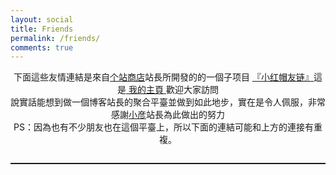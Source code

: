 ```yaml
---
layout: social
title: Friends
permalink: /friends/
comments: true
---
```


<div style="text-align: center;">
            下面這些友情連結是來自<a href="http://storeweb.cn" target="_blank" class="site-friend-link-project">个站商店</a>站長所開發的的一個子项目 <a href="http://storeweb.cn" target="_blank" class="site-friend-link-project">『小红帽友链』</a>這是<a href="" target="_blank" class="site-friend-link-homepage"> 我的主頁 </a>歡迎大家訪問<br>
			說實話能想到做一個博客站長的聚合平臺並做到如此地步，實在是令人佩服，非常感謝<a href="https://storeweb.cn/member/one/1" target="_blank">小彦</a>站長為此做出的努力<br>
			PS：因為也有不少朋友也在這個平臺上，所以下面的連結可能和上方的連接有重複。
</div>
<script src='https://libs.baidu.com/jquery/1.11.1/jquery.min.js'></script>
<style type="text/css">
    .hide {
        display: none;
    }
    .clear {
        clear: both;
    }
    .site-friend-link {
        margin-bottom: 20px;
        overflow: hidden;
    }
    .site-friend-link div {
        position: relative;
        float: left;
        width: 200px;
        margin: 8px 8px;
        padding: 8px;
        border-radius: 4px;
        border: 1px solid #d1c7b7;
        background-color: #fffef9;
        overflow: visible;
        min-height: 65px;
    }
    .site-friend-link-image {
        float: left;
        width: 50px;
        border-radius: 25px;
    }
    .site-friend-link-name {
        <!-- float: left; -->
        width: calc(100% - 50px);
        text-align: left;
        padding-left: 10px;
        <!-- font-size: 14px; -->
        white-space: nowrap;
        text-overflow: ellipsis;
        overflow: hidden;
    }
    .site-friend-link-into {
        float: left;
        width: calc(100% - 50px);
        text-align: left;
        padding-left: 10px;
        color: #999;
        margin-top: 4px;
        white-space: nowrap;
        text-overflow: ellipsis;
        overflow: hidden;
        font-size: 12px;
    }
    .site-friend-link-count {
        position: absolute;
        top: -5px;
        right: -5px;
        width: 16px;
        height: 16px;
        border-radius: 8px;
        background-color: #ff7d1e;
        color: white !important;
        font-size: 10px;
        padding-left: 5px;
    }
</style>
<script data-no-instant>
    // ----------------------------------- 配置 ---------------------------------------
    var url = "https://storeweb.cn/api/friend_link";  // 如果你的网站是HTTPS，则用这一行代码
    //var url = "http://storeweb.cn/api/friend_link";     // 如果你的网站是HTTP
    var logo_size = 1; // 1 == 小图 2 ==大图
    // ----------------------------------- 配置 ---------------------------------------
    function get_friend_link_api(timeout) {
        $.ajax({
            type: 'get',
            url: url,
            async: true,
            dataType: 'jsonp',
            data: {
                size: logo_size
            },
            timeout : 3000,
            success: function (success) {
                if (success['success'] == 1) {
                    //console.log(success['data']);
                    template_make(success['data']);
                    set_storeweb_info(success['information']);
                } else {
                    $('.site-friend-link').html(success['info']);
                }
            },
            complete : function(XMLHttpRequest,status){ //请求完成后最终执行参数
                if(status=='timeout'){//超时,status还有success,error等值的情况
                    if(timeout==1){
                        $('.site-friend-link').html('获取数据超时……请联系个站商店小彦');
                    }else {
                        url = "http://storeweb.cn/api/friend_link";
                        $('.site-friend-link').html('https 获取数据超时……尝试http获取……');
                        get_friend_link_api(1);
                    }
                }
            }
        });
    }
    $(function () {
        $('.site-friend-link').html('正在向『个站商店』请求友链数据……');
        get_friend_link_api(0);
    })
    function template_make(data) {
        //console.log(data)
        $('.site-friend-link').html('');
        $.each(data, function (key, value) {
            //console.log(value.name);
            var template = $('#links-template').text();
            template = template.replace('%%name%%', value.name);
            template = template.replace('%%logo_cn%%', value.logo_cn);
            template = template.replace('%%intro_link%%', value.intro_link);
            template = template.replace('%%domain%%', 'http://' + value.domain);
            template = template.replace('%%update_count%%', value.update_count);
            if (value.update_count == 0) {
                template = template.replace('%%update_hide%%', 'hide');
            } else {
                template = template.replace('%%update_hide%%', 'F');
            }
            var template_id = $(template);
            $('.site-friend-link').prepend(template_id);
        })
    }
    function set_storeweb_info(information) {
        $('.site-friend-link-homepage').attr('href', information['homepage']);
        $('.site-friend-link-project').attr('href', information['project']);
        //$('.site-friend-link-storeweb').attr('href',information['storeweb']);
    }
</script>
<div class="clear"></div>
<div class="site-friend-link">
</div>
<script type="text/html" id="links-template" data-no-instant>
    <div>
        <a class="site-friend-link-count %%update_hide%%">
            %%update_count%%
        </a>
        <img class="site-friend-link-image"
             src="%%logo_cn%%"/>
        <a class="site-friend-link-name"
           href="%%domain%%" target="_blank">
            %%name%%
        </a>
        <span class="site-friend-link-into">%%intro_link%%</span>
    </div>
</script>
<div class="clear"></div>
		
<hr style="margin: 2em 0 2em 0;border: 0;border-top: 1px solid rgba(0,0,0,.1);">